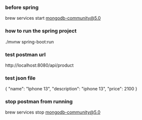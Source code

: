 ### before spring
brew services start mongodb-community@5.0

### how to run the spring project
./mvnw spring-boot:run

### test postman url
http://localhost:8080/api/product

### test json file
{
  "name": "Iphone 13",
  "description": "iphone 13",
  "price": 2100
}

### stop postman from running
brew services stop mongodb-community@5.0
